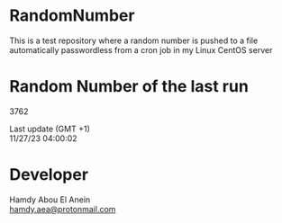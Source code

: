# RandomNumber    
This is a test repository where a random number is pushed to a file automatically passwordless from a cron job in my Linux CentOS server    
# Random Number of the last run   
3762
      
Last update (GMT +1)    
11/27/23 04:00:02
# Developer    
Hamdy Abou El Anein   
hamdy.aea@protonmail.com
